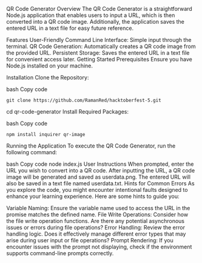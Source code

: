 QR Code Generator
Overview
The QR Code Generator is a straightforward Node.js application that enables users to input a URL, which is then converted into a QR code image. Additionally, the application saves the entered URL in a text file for easy future reference.

Features
User-Friendly Command Line Interface: Simple input through the terminal.
QR Code Generation: Automatically creates a QR code image from the provided URL.
Persistent Storage: Saves the entered URL in a text file for convenient access later.
Getting Started
Prerequisites
Ensure you have Node.js installed on your machine.

Installation
Clone the Repository:

bash
Copy code

    git clone https://github.com/RamanRed/hacktoberfest-5.git
cd qr-code-generator
Install Required Packages:

bash
Copy code

    npm install inquirer qr-image
Running the Application
To execute the QR Code Generator, run the following command:

bash
Copy code
node index.js
User Instructions
When prompted, enter the URL you wish to convert into a QR code.
After inputting the URL, a QR code image will be generated and saved as userdata.png.
The entered URL will also be saved in a text file named userdata.txt.
Hints for Common Errors
As you explore the code, you might encounter intentional faults designed to enhance your learning experience. Here are some hints to guide you:

Variable Naming: Ensure the variable name used to access the URL in the promise matches the defined name.
File Write Operations: Consider how the file write operation functions. Are there any potential asynchronous issues or errors during file operations?
Error Handling: Review the error handling logic. Does it effectively manage different error types that may arise during user input or file operations?
Prompt Rendering: If you encounter issues with the prompt not displaying, check if the environment supports command-line prompts correctly.
